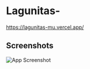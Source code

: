 # Lagunitas-

https://lagunitas-mu.vercel.app/

## Screenshots

![App Screenshot](https://i.postimg.cc/LhdvHPyP/Screenshot-from-2024-09-15-18-21-11.png)

